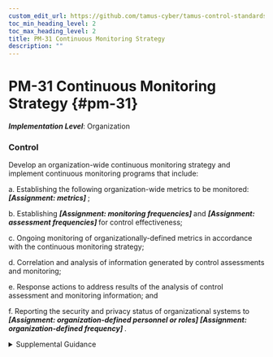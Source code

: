 ```yaml
---
custom_edit_url: https://github.com/tamus-cyber/tamus-control-standards/tree/main/content/tamus.edu/TAMUS_profile.xml
toc_min_heading_level: 2
toc_max_heading_level: 2
title: PM-31 Continuous Monitoring Strategy
description: ""
---
```


# PM-31 Continuous Monitoring Strategy {#pm-31}

_**Implementation Level**_: Organization

### Control

Develop an organization-wide continuous monitoring strategy and implement continuous monitoring programs that include:

a. Establishing the following organization-wide metrics to be monitored: <strong title="pm-31_odp.01"> <em>[Assignment: metrics]</em> </strong>;

b. Establishing <strong title="pm-31_odp.02"> <em>[Assignment: monitoring frequencies]</em> </strong> and <strong title="pm-31_odp.03"> <em>[Assignment: assessment frequencies]</em> </strong> for control effectiveness;

c. Ongoing monitoring of organizationally-defined metrics in accordance with the continuous monitoring strategy;

d. Correlation and analysis of information generated by control assessments and monitoring;

e. Response actions to address results of the analysis of control assessment and monitoring information; and

f. Reporting the security and privacy status of organizational systems to <strong title="pm-31_prm_4"> <em>[Assignment: organization-defined personnel or roles]</em> </strong> <strong title="pm-31_prm_5"> <em>[Assignment: organization-defined frequency]</em> </strong>.

<details>
  <summary>Supplemental Guidance</summary>

Continuous monitoring at the organization level facilitates ongoing awareness of the security and privacy posture across the organization to support organizational risk management decisions. The terms <q xmlns="http://csrc.nist.gov/ns/oscal/1.0">continuous</q> and <q xmlns="http://csrc.nist.gov/ns/oscal/1.0">ongoing</q> imply that organizations assess and monitor their controls and risks at a frequency sufficient to support risk-based decisions. Different types of controls may require different monitoring frequencies. The results of continuous monitoring guide and inform risk response actions by organizations. Continuous monitoring programs allow organizations to maintain the authorizations of systems and common controls in highly dynamic environments of operation with changing mission and business needs, threats, vulnerabilities, and technologies. Having access to security- and privacy-related information on a continuing basis through reports and dashboards gives organizational officials the capability to make effective, timely, and informed risk management decisions, including ongoing authorization decisions. To further facilitate security and privacy risk management, organizations consider aligning organization-defined monitoring metrics with organizational risk tolerance as defined in the risk management strategy. Monitoring requirements, including the need for monitoring, may be referenced in other controls and control enhancements such as, <a xmlns="http://csrc.nist.gov/ns/oscal/1.0" href="#ac-2_smt.g">AC-2g</a>, <a xmlns="http://csrc.nist.gov/ns/oscal/1.0" href="#ac-2.7">AC-2(7)</a>, <a xmlns="http://csrc.nist.gov/ns/oscal/1.0" href="#ac-2.12_smt.a">AC-2(12)(a)</a>, <a xmlns="http://csrc.nist.gov/ns/oscal/1.0" href="#ac-2.7_smt.b">AC-2(7)(b)</a>, <a xmlns="http://csrc.nist.gov/ns/oscal/1.0" href="#ac-2.7_smt.c">AC-2(7)(c)</a>, <a xmlns="http://csrc.nist.gov/ns/oscal/1.0" href="#ac-17.1">AC-17(1)</a>, <a xmlns="http://csrc.nist.gov/ns/oscal/1.0" href="#at-4_smt.a">AT-4a</a>, <a xmlns="http://csrc.nist.gov/ns/oscal/1.0" href="#au-13">AU-13</a>, <a xmlns="http://csrc.nist.gov/ns/oscal/1.0" href="#au-13.1">AU-13(1)</a>, <a xmlns="http://csrc.nist.gov/ns/oscal/1.0" href="#au-13.2">AU-13(2)</a>, <a xmlns="http://csrc.nist.gov/ns/oscal/1.0" href="#ca-7">CA-7</a>, <a xmlns="http://csrc.nist.gov/ns/oscal/1.0" href="#cm-3_smt.f">CM-3f</a>, <a xmlns="http://csrc.nist.gov/ns/oscal/1.0" href="#cm-6_smt.d">CM-6d</a>, <a xmlns="http://csrc.nist.gov/ns/oscal/1.0" href="#cm-11_smt.c">CM-11c</a>, <a xmlns="http://csrc.nist.gov/ns/oscal/1.0" href="#ir-5">IR-5</a>, <a xmlns="http://csrc.nist.gov/ns/oscal/1.0" href="#ma-2_smt.b">MA-2b</a>, <a xmlns="http://csrc.nist.gov/ns/oscal/1.0" href="#ma-3_smt.a">MA-3a</a>, <a xmlns="http://csrc.nist.gov/ns/oscal/1.0" href="#ma-4_smt.a">MA-4a</a>, <a xmlns="http://csrc.nist.gov/ns/oscal/1.0" href="#pe-3_smt.d">PE-3d</a>, <a xmlns="http://csrc.nist.gov/ns/oscal/1.0" href="#pe-6">PE-6</a>, <a xmlns="http://csrc.nist.gov/ns/oscal/1.0" href="#pe-14_smt.b">PE-14b</a>, <a xmlns="http://csrc.nist.gov/ns/oscal/1.0" href="#pe-16">PE-16</a>, <a xmlns="http://csrc.nist.gov/ns/oscal/1.0" href="#pe-20">PE-20</a>, <a xmlns="http://csrc.nist.gov/ns/oscal/1.0" href="#pm-6">PM-6</a>, <a xmlns="http://csrc.nist.gov/ns/oscal/1.0" href="#pm-23">PM-23</a>, <a xmlns="http://csrc.nist.gov/ns/oscal/1.0" href="#ps-7_smt.e">PS-7e</a>, <a xmlns="http://csrc.nist.gov/ns/oscal/1.0" href="#sa-9_smt.c">SA-9c</a>, <a xmlns="http://csrc.nist.gov/ns/oscal/1.0" href="#sc-5.3_smt.b">SC-5(3)(b)</a>, <a xmlns="http://csrc.nist.gov/ns/oscal/1.0" href="#sc-7_smt.a">SC-7a</a>, <a xmlns="http://csrc.nist.gov/ns/oscal/1.0" href="#sc-7.24_smt.b">SC-7(24)(b)</a>, <a xmlns="http://csrc.nist.gov/ns/oscal/1.0" href="#sc-18_smt.b">SC-18b</a>, <a xmlns="http://csrc.nist.gov/ns/oscal/1.0" href="#sc-43_smt.b">SC-43b</a>, <a xmlns="http://csrc.nist.gov/ns/oscal/1.0" href="#si-4">SI-4</a>.

</details>


